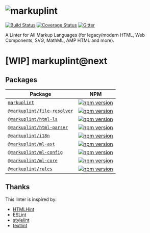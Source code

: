 # ![markuplint](https://cdn.rawgit.com/YusukeHirao/markuplint/HEAD/media/logo-v.svg)

<!-- [![npm version](https://badge.fury.io/js/markuplint.svg)](https://badge.fury.io/js/markuplint) -->

[![Build Status](https://travis-ci.org/markuplint/markuplint.svg?branch=next)](https://travis-ci.org/markuplint/markuplint)
[![Coverage Status](https://coveralls.io/repos/github/markuplint/markuplint/badge.svg?branch=next)](https://coveralls.io/github/markuplint/markuplint?branch=next)
[![Gitter](https://badges.gitter.im/markuplint/community.svg)](https://gitter.im/markuplint/community?utm_source=badge&utm_medium=badge&utm_campaign=pr-badge)

A Linter for All Markup Languages (for legacy/modern HTML, Web Components, SVG, MathML, AMP HTML and more).

# [WIP] markuplint@next

## Packages

|Package|NPM
---|---
[`markuplint`](./packages/markuplint)|[![npm version](https://badge.fury.io/js/markuplint.svg)](https://badge.fury.io/js/markuplint)
[`@markuplint/file-resolver`](./packages/@markuplint/file-resolver)|[![npm version](https://badge.fury.io/js/%40markuplint%2Ffile-resolver.svg)](https://www.npmjs.com/package/@markuplint/file-resolver)
[`@markuplint/html-ls`](./packages/@markuplint/html-ls)|[![npm version](https://badge.fury.io/js/%40markuplint%2Fhtml-ls.svg)](https://badge.fury.io/js/%40markuplint%2Fhtml-ls)
[`@markuplint/html-parser`](./packages/@markuplint/html-parser)|[![npm version](https://badge.fury.io/js/%40markuplint%2Fhtml-parser.svg)](https://badge.fury.io/js/%40markuplint%2Fhtml-parser)
[`@markuplint/i18n`](./packages/@markuplint/i18n)|[![npm version](https://badge.fury.io/js/%40markuplint%2Fi18n.svg)](https://badge.fury.io/js/%40markuplint%2Fi18n)
[`@markuplint/ml-ast`](./packages/@markuplint/ml-ast)|[![npm version](https://badge.fury.io/js/%40markuplint%2Fml-ast.svg)](https://badge.fury.io/js/%40markuplint%2Fml-ast)
[`@markuplint/ml-config`](./packages/@markuplint/ml-config)|[![npm version](https://badge.fury.io/js/%40markuplint%2Fml-config.svg)](https://badge.fury.io/js/%40markuplint%2Fml-config)
[`@markuplint/ml-core`](./packages/@markuplint/ml-core)|[![npm version](https://badge.fury.io/js/%40markuplint%2Fml-core.svg)](https://badge.fury.io/js/%40markuplint%2Fml-core)
[`@markuplint/rules`](./packages/@markuplint/rules)|[![npm version](https://badge.fury.io/js/%40markuplint%2Frules.svg)](https://badge.fury.io/js/%40markuplint%2Frules)

## Thanks

This linter is inspired by:

-   [HTMLHint](http://htmlhint.com/)
-   [ESLint](https://eslint.org/)
-   [stylelint](https://stylelint.io/)
-   [textlint](https://textlint.github.io/)
